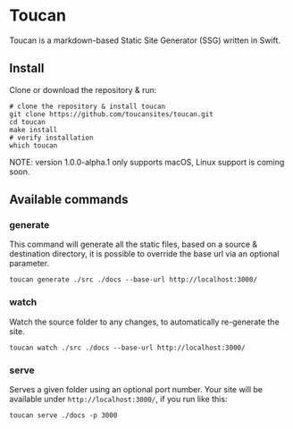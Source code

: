 # Toucan

Toucan is a markdown-based Static Site Generator (SSG) written in Swift.

## Install

Clone or download the repository & run:

```shell
# clone the repository & install toucan
git clone https://github.com/toucansites/toucan.git
cd toucan
make install
# verify installation
which toucan
```

NOTE: version 1.0.0-alpha.1 only supports macOS, Linux support is coming soon.

## Available commands

### generate

This command will generate all the static files, based on a source & destination directory, it is possible to override the base url via an optional parameter. 

```shell
toucan generate ./src ./docs --base-url http://localhost:3000/
```

### watch

Watch the source folder to any changes, to automatically re-generate the site.

```shell
toucan watch ./src ./docs --base-url http://localhost:3000/
```

### serve

Serves a given folder using an optional port number. Your site will be available under `http://localhost:3000/`, if you run like this:

```shell
toucan serve ./docs -p 3000
```
